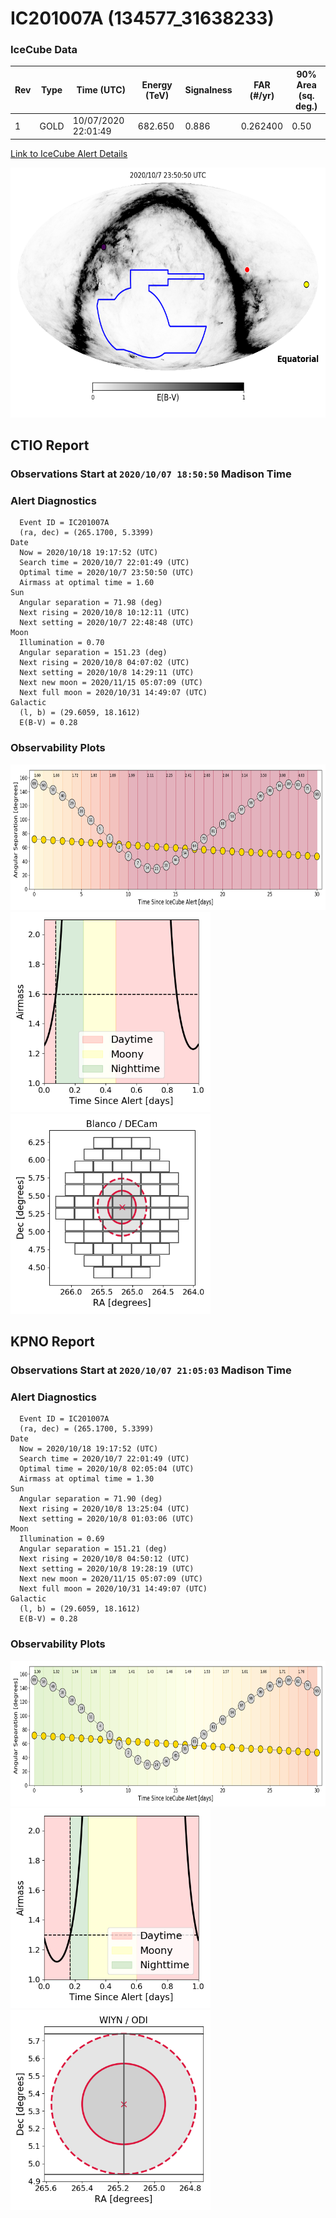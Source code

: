 # IC201007A (134577_31638233)

### IceCube Data

| Rev | Type | Time (UTC) | Energy (TeV) | Signalness | FAR (#/yr) | 90% Area (sq. deg.) |
| --- | --- | --- | --- | --- | --- | --- |
| 1 | GOLD | 10/07/2020  22:01:49 | 682.650 | 0.886 | 0.262400 | 0.50 |

<a href="https://gcn.gsfc.nasa.gov/gcn/notices_amon_g_b/134577_31638233.amon" target="_blank">Link to IceCube Alert Details</a>

<a href="https://rmorgan10.github.io/AlertMonitoring/IC201007A/CTIO_skymap.png" target="_blank">
  <img src="CTIO_skymap.png" alt="CTIO Skymap" style="width:700px;height:400px;">
</a>


## CTIO Report

### Observations Start at  `2020/10/07 18:50:50`  Madison Time

### Alert Diagnostics

```Event
  Event ID = IC201007A
  (ra, dec) = (265.1700, 5.3399)
Date
  Now = 2020/10/18 19:17:52 (UTC)
  Search time = 2020/10/7 22:01:49 (UTC)
  Optimal time = 2020/10/7 23:50:50 (UTC)
  Airmass at optimal time = 1.60
Sun
  Angular separation = 71.98 (deg)
  Next rising = 2020/10/8 10:12:11 (UTC)
  Next setting = 2020/10/7 22:48:48 (UTC)
Moon
  Illumination = 0.70
  Angular separation = 151.23 (deg)
  Next rising = 2020/10/8 04:07:02 (UTC)
  Next setting = 2020/10/8 14:29:11 (UTC)
  Next new moon = 2020/11/15 05:07:09 (UTC)
  Next full moon = 2020/10/31 14:49:07 (UTC)
Galactic
  (l, b) = (29.6059, 18.1612)
  E(B-V) = 0.28
```
### Observability Plots

<a href="https://rmorgan10.github.io/AlertMonitoring/IC201007A/CTIO_forecast.png" target="_blank">
  <img src="CTIO_forecast.png" alt="CTIO Forecast" style="width:700px;height:233px;">
</a>

<a href="https://rmorgan10.github.io/AlertMonitoring/IC201007A/CTIO_airmass.png" target="_blank">
  <img src="CTIO_airmass.png" alt="CTIO Airmass" style="width:320px;height:320px;">
</a>
<a href="https://rmorgan10.github.io/AlertMonitoring/IC201007A/CTIO_fov.png" target="_blank">
  <img src="CTIO_fov.png" alt="CTIO FoV" style="width:320px;height:320px;">
</a>


## KPNO Report

### Observations Start at  `2020/10/07 21:05:03`  Madison Time

### Alert Diagnostics

```Event
  Event ID = IC201007A
  (ra, dec) = (265.1700, 5.3399)
Date
  Now = 2020/10/18 19:17:52 (UTC)
  Search time = 2020/10/7 22:01:49 (UTC)
  Optimal time = 2020/10/8 02:05:04 (UTC)
  Airmass at optimal time = 1.30
Sun
  Angular separation = 71.90 (deg)
  Next rising = 2020/10/8 13:25:04 (UTC)
  Next setting = 2020/10/8 01:03:06 (UTC)
Moon
  Illumination = 0.69
  Angular separation = 151.21 (deg)
  Next rising = 2020/10/8 04:50:12 (UTC)
  Next setting = 2020/10/8 19:28:19 (UTC)
  Next new moon = 2020/11/15 05:07:09 (UTC)
  Next full moon = 2020/10/31 14:49:07 (UTC)
Galactic
  (l, b) = (29.6059, 18.1612)
  E(B-V) = 0.28
```
### Observability Plots

<a href="https://rmorgan10.github.io/AlertMonitoring/IC201007A/KPNO_forecast.png" target="_blank">
  <img src="KPNO_forecast.png" alt="KPNO Forecast" style="width:700px;height:233px;">
</a>

<a href="https://rmorgan10.github.io/AlertMonitoring/IC201007A/KPNO_airmass.png" target="_blank">
  <img src="KPNO_airmass.png" alt="KPNO Airmass" style="width:320px;height:320px;">
</a>
<a href="https://rmorgan10.github.io/AlertMonitoring/IC201007A/KPNO_fov.png" target="_blank">
  <img src="KPNO_fov.png" alt="KPNO FoV" style="width:320px;height:320px;">
</a>

